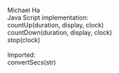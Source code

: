 Michael Ha                            <br/>
Java Script implementation:           <br/>
countUp(duration, display, clock)     <br/>
countDown(duration, display, clock)   <br/>
stop(clock)                           <br/>
							<br/>
Imported:						<br/>
convertSecs(str)					<br/>